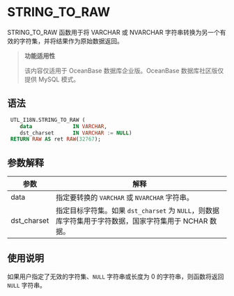 STRING_TO_RAW 
==================================

STRING_TO_RAW 函数用于将 VARCHAR 或 NVARCHAR 字符串转换为另一个有效的字符集，并将结果作为原始数据返回。

>**功能适用性**
>
>该内容仅适用于 OceanBase 数据库企业版。OceanBase 数据库社区版仅提供 MySQL 模式。

语法 
-----------------------

```sql
 UTL_I18N.STRING_TO_RAW (
    data             IN VARCHAR,
    dst_charset      IN VARCHAR := NULL)
 RETURN RAW AS ret RAW(32767);
```



参数解释 
-------------



|   **参数**    |                            **解释**                             |
|-------------|---------------------------------------------------------------|
| data        | 指定要转换的 `VARCHAR` 或 `NVARCHAR` 字符串。                                |
| dst_charset | 指定目标字符集。如果 `dst_charset` 为 `NULL`，则数据库字符集用于字符数据，国家字符集用于 NCHAR 数据。 |



使用说明 
-------------

如果用户指定了无效的字符集、`NULL` 字符串或长度为 0 的字符串，则函数将返回 `NULL` 字符串。
